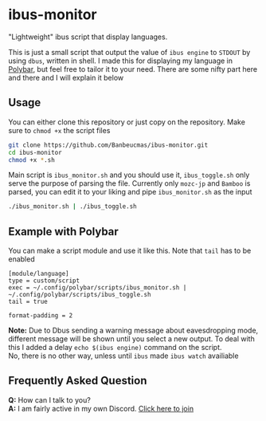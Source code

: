 # ibus-monitor
"Lightweight" ibus script that display languages.  

This is just a small script that output the value of `ibus engine` to `STDOUT` by using `dbus`, written in shell. I made this for displaying my language in [Polybar](https://github.com/polybar/polybar), but feel free to tailor it to your need. There are some nifty part here and there and I will explain it below

## Usage
You can either clone this repository or just copy on the repository. Make sure to `chmod +x` the script files
```bash
git clone https://github.com/Banbeucmas/ibus-monitor.git
cd ibus-monitor
chmod +x *.sh
```

Main script is `ibus_monitor.sh` and you should use it, `ibus_toggle.sh` only serve the purpose of parsing the file.
Currently only `mozc-jp` and `Bamboo` is parsed, you can edit it to your liking and pipe `ibus_monitor.sh` as the input  

```bash
./ibus_monitor.sh | ./ibus_toggle.sh
```

## Example with Polybar
You can make a script module and use it like this. Note that `tail` has to be enabled  
```
[module/language]
type = custom/script
exec = ~/.config/polybar/scripts/ibus_monitor.sh | ~/.config/polybar/scripts/ibus_toggle.sh
tail = true

format-padding = 2
```

**Note:** Due to Dbus sending a warning message about eavesdropping mode, different message will be shown until you select a new output. To deal with this I added a delay `echo $(ibus engine)` command on the script.  
No, there is no other way, unless until `ibus` made `ibus watch` availiable

## Frequently Asked Question
**Q:** How can I talk to you?  
**A:** I am fairly active in my own Discord. [Click here to join](https://discord.gg/CB9kw68)
